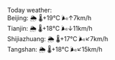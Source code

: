 Today weather:  
Beijing: 🌦 🌡️+19°C 🌬️↑7km/h  
Tianjin: 🌦 🌡️+18°C 🌬️↓11km/h  
Shijiazhuang: 🌦 🌡️+17°C 🌬️↙7km/h  
Tangshan: 🌦 🌡️+18°C 🌬️↙15km/h  

